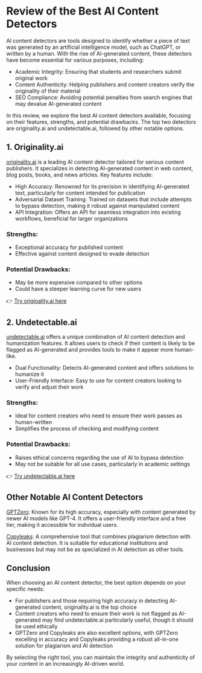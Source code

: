 # Review of the Best AI Content Detectors

AI content detectors are tools designed to identify whether a piece of text was generated by an artificial intelligence model, such as ChatGPT, or written by a human. With the rise of AI-generated content, these detectors have become essential for various purposes, including:

- Academic Integrity: Ensuring that students and researchers submit original work
- Content Authenticity: Helping publishers and content creators verify the originality of their material
- SEO Compliance: Avoiding potential penalties from search engines that may devalue AI-generated content

In this review, we explore the best AI content detectors available, focusing on their features, strengths, and potential drawbacks. The top two detectors are originality.ai and undetectable.ai, followed by other notable options.

## 1. Originality.ai

[originality.ai](https://2ly.link/24eeC) is a leading AI content detector tailored for serious content publishers. It specializes in detecting AI-generated content in web content, blog posts, books, and news articles. Key features include:

- High Accuracy: Renowned for its precision in identifying AI-generated text, particularly for content intended for publication
- Adversarial Dataset Training: Trained on datasets that include attempts to bypass detection, making it robust against manipulated content
- API Integration: Offers an API for seamless integration into existing workflows, beneficial for larger organizations

### Strengths:
- Exceptional accuracy for published content
- Effective against content designed to evade detection

### Potential Drawbacks:
- May be more expensive compared to other options
- Could have a steeper learning curve for new users

👉 [Try originality.ai here](https://2ly.link/24eeC)


## 2. Undetectable.ai

[undetectable.ai](https://2ly.link/24eeF) offers a unique combination of AI content detection and humanization features. It allows users to check if their content is likely to be flagged as AI-generated and provides tools to make it appear more human-like.

- Dual Functionality: Detects AI-generated content and offers solutions to humanize it
- User-Friendly Interface: Easy to use for content creators looking to verify and adjust their work

### Strengths:
- Ideal for content creators who need to ensure their work passes as human-written
- Simplifies the process of checking and modifying content

### Potential Drawbacks:
- Raises ethical concerns regarding the use of AI to bypass detection
- May not be suitable for all use cases, particularly in academic settings

👉 [Try undetectable.ai here](https://2ly.link/24eeF)

## Other Notable AI Content Detectors

[GPTZero](https://gptzero.me): Known for its high accuracy, especially with content generated by newer AI models like GPT-4. It offers a user-friendly interface and a free tier, making it accessible for individual users.

[Copyleaks](https://copyleaks.com): A comprehensive tool that combines plagiarism detection with AI content detection. It is suitable for educational institutions and businesses but may not be as specialized in AI detection as other tools.

## Conclusion

When choosing an AI content detector, the best option depends on your specific needs:

- For publishers and those requiring high accuracy in detecting AI-generated content, originality.ai is the top choice
- Content creators who need to ensure their work is not flagged as AI-generated may find undetectable.ai particularly useful, though it should be used ethically
- GPTZero and Copyleaks are also excellent options, with GPTZero excelling in accuracy and Copyleaks providing a robust all-in-one solution for plagiarism and AI detection

By selecting the right tool, you can maintain the integrity and authenticity of your content in an increasingly AI-driven world.
